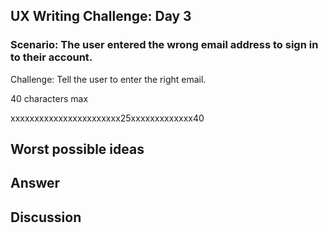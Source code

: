 ## UX Writing Challenge: Day 3
### Scenario: The user entered the wrong email address to sign in to their account.

Challenge: Tell the user to enter the right email.

40 characters max

xxxxxxxxxxxxxxxxxxxxxxx25xxxxxxxxxxxxx40

## Worst possible ideas



## Answer





## Discussion
